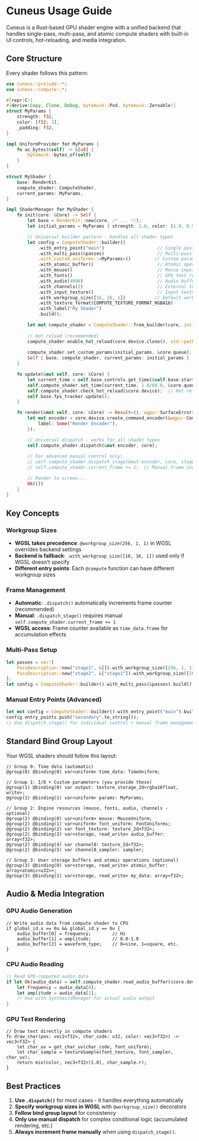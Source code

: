 # Cuneus Usage Guide

Cuneus is a Rust-based GPU shader engine with a unified backend that handles single-pass, multi-pass, and atomic compute shaders with built-in UI controls, hot-reloading, and media integration.

## Core Structure

Every shader follows this pattern:

```rust
use cuneus::prelude::*;
use cuneus::compute::*;

#[repr(C)]
#[derive(Copy, Clone, Debug, bytemuck::Pod, bytemuck::Zeroable)]
struct MyParams {
    strength: f32,
    color: [f32; 3],
    _padding: f32,
}

impl UniformProvider for MyParams {
    fn as_bytes(&self) -> &[u8] {
        bytemuck::bytes_of(self)
    }
}

struct MyShader {
    base: RenderKit,
    compute_shader: ComputeShader,
    current_params: MyParams,
}

impl ShaderManager for MyShader {
    fn init(core: &Core) -> Self {
        let base = RenderKit::new(core, /* ... */);
        let initial_params = MyParams { strength: 1.0, color: [1.0, 0.5, 0.2], _padding: 0.0 };

        // Universal builder pattern - handles all shader types
        let config = ComputeShader::builder()
            .with_entry_point("main")                    // Single pass
            .with_multi_pass(&passes)                    // Multi-pass (alternative)
            .with_custom_uniforms::<MyParams>()         // Custom parameters
            .with_atomic_buffer()                        // Atomic operations (optional)
            .with_mouse()                                // Mouse input (optional)
            .with_fonts()                                // GPU text rendering (optional)
            .with_audio(4096)                            // Audio buffer (optional)
            .with_channels(2)                            // External textures (optional)
            .with_input_texture()                        // Input texture (optional)
            .with_workgroup_size([16, 16, 1])           // Default workgroup (WGSL overrides this)
            .with_texture_format(COMPUTE_TEXTURE_FORMAT_RGBA16)
            .with_label("My Shader")
            .build();

        let mut compute_shader = ComputeShader::from_builder(core, include_str!("../../shaders/my_shader.wgsl"), config);
        
        // Hot reload (recommended)
        compute_shader.enable_hot_reload(core.device.clone(), std::path::PathBuf::from("shaders/my_shader.wgsl"), /* ... */);
        
        compute_shader.set_custom_params(initial_params, &core.queue);
        Self { base, compute_shader, current_params: initial_params }
    }

    fn update(&mut self, core: &Core) {
        let current_time = self.base.controls.get_time(&self.base.start_time);
        self.compute_shader.set_time(current_time, 1.0/60.0, &core.queue);
        self.compute_shader.check_hot_reload(&core.device);  // Hot reload check
        self.base.fps_tracker.update();
    }

    fn render(&mut self, core: &Core) -> Result<(), wgpu::SurfaceError> {
        let mut encoder = core.device.create_command_encoder(&wgpu::CommandEncoderDescriptor {
            label: Some("Render Encoder"),
        });

        // Universal dispatch - works for all shader types
        self.compute_shader.dispatch(&mut encoder, core);
        
        // For advanced manual control only:
        // self.compute_shader.dispatch_stage(&mut encoder, core, stage_index);
        // self.compute_shader.current_frame += 1;  // Manual frame increment required!

        // Render to screen...
        Ok(())
    }
}
```

## Key Concepts

### Workgroup Sizes
- **WGSL takes precedence**: `@workgroup_size(256, 1, 1)` in WGSL overrides backend settings
- **Backend is fallback**: `.with_workgroup_size([16, 16, 1])` used only if WGSL doesn't specify
- **Different entry points**: Each `@compute` function can have different workgroup sizes

### Frame Management
- **Automatic**: `.dispatch()` automatically increments frame counter (recommended)
- **Manual**: `.dispatch_stage()` requires manual `self.compute_shader.current_frame += 1`
- **WGSL access**: Frame counter available as `time_data.frame` for accumulation effects

### Multi-Pass Setup
```rust
let passes = vec![
    PassDescription::new("stage1", &[]).with_workgroup_size([256, 1, 1]),
    PassDescription::new("stage2", &["stage1"]).with_workgroup_size([16, 16, 1]),
];
let config = ComputeShader::builder().with_multi_pass(&passes).build();
```

### Manual Entry Points (Advanced)
```rust
let mut config = ComputeShader::builder().with_entry_point("main").build();
config.entry_points.push("secondary".to_string());
// Use dispatch_stage() for individual control + manual frame management
```

## Standard Bind Group Layout

Your WGSL shaders should follow this layout:

```wgsl
// Group 0: Time data (automatic)
@group(0) @binding(0) var<uniform> time_data: TimeUniform;

// Group 1: I/O + Custom parameters (you provide these)
@group(1) @binding(0) var output: texture_storage_2d<rgba16float, write>;
@group(1) @binding(1) var<uniform> params: MyParams;

// Group 2: Engine resources (mouse, fonts, audio, channels - optional)
@group(2) @binding(0) var<uniform> mouse: MouseUniform;
@group(2) @binding(1) var<uniform> font_uniform: FontUniforms;
@group(2) @binding(2) var font_texture: texture_2d<f32>;
@group(2) @binding(3) var<storage, read_write> audio_buffer: array<f32>;
@group(2) @binding(4) var channel0: texture_2d<f32>;
@group(2) @binding(5) var channel0_sampler: sampler;

// Group 3: User storage buffers and atomic operations (optional)
@group(3) @binding(0) var<storage, read_write> atomic_buffer: array<atomic<u32>>;
@group(3) @binding(1) var<storage, read_write> my_data: array<f32>;
```

## Audio & Media Integration

### GPU Audio Generation
```wgsl
// Write audio data from compute shader to CPU
if global_id.x == 0u && global_id.y == 0u {
    audio_buffer[0] = frequency;        // Hz
    audio_buffer[1] = amplitude;        // 0.0-1.0
    audio_buffer[2] = waveform_type;    // 0=sine, 1=square, etc.
}
```

### CPU Audio Reading
```rust
// Read GPU-computed audio data
if let Ok(audio_data) = self.compute_shader.read_audio_buffer(&core.device, &core.queue).await {
    let frequency = audio_data[0];
    let amplitude = audio_data[1];
    // Use with SynthesisManager for actual audio output
}
```

### GPU Text Rendering
```wgsl
// Draw text directly in compute shaders
fn draw_char(pos: vec2<f32>, char_code: u32, color: vec3<f32>) -> vec3<f32> {
    let char_uv = get_char_uv(char_code, font_uniform);
    let char_sample = textureSample(font_texture, font_sampler, char_uv);
    return mix(color, vec3<f32>(1.0), char_sample.r);
}
```



## Best Practices

1. **Use `.dispatch()`** for most cases - it handles everything automatically
2. **Specify workgroup sizes in WGSL** with `@workgroup_size()` decorators  
3. **Follow bind group layout** for consistency
4. **Only use manual dispatch** for complex conditional logic (accumulated rendering, etc.)
5. **Always increment frame manually** when using `dispatch_stage()`.
